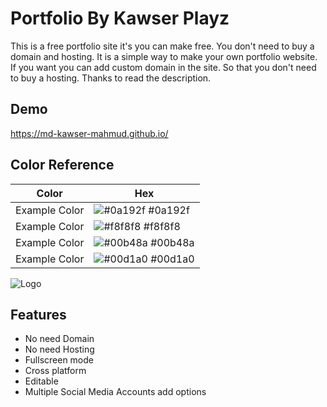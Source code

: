 
# Portfolio By Kawser Playz 

This is a free portfolio site it's you can make free. You don't need to buy a domain and hosting. It is a simple way to make your own portfolio website. If you want you can add custom domain in the site. So that you don't need to buy a hosting. Thanks to read the description.


## Demo

https://md-kawser-mahmud.github.io/
## Color Reference

| Color             | Hex                                                                |
| ----------------- | ------------------------------------------------------------------ |
| Example Color | ![#0a192f](https://via.placeholder.com/10/0a192f?text=+) #0a192f |
| Example Color | ![#f8f8f8](https://via.placeholder.com/10/f8f8f8?text=+) #f8f8f8 |
| Example Color | ![#00b48a](https://via.placeholder.com/10/00b48a?text=+) #00b48a |
| Example Color | ![#00d1a0](https://via.placeholder.com/10/00b48a?text=+) #00d1a0 |


![Logo](https://te.legra.ph/file/c571e6fdb14b99d1e184a.jpg)


## Features

- No need Domain 
- No need Hosting
- Fullscreen mode
- Cross platform
- Editable
- Multiple Social Media Accounts add options

